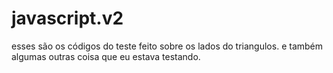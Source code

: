 # javascript.v2
esses são os códigos do teste feito sobre os lados do triangulos.
e também algumas outras coisa que eu estava testando.